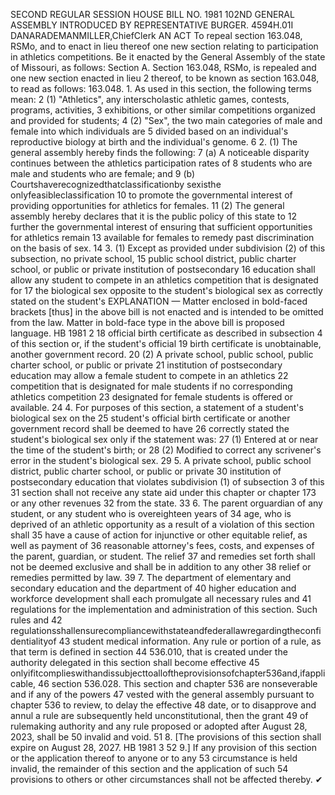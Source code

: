 SECOND REGULAR SESSION
HOUSE BILL NO. 1981
102ND GENERAL ASSEMBLY
INTRODUCED BY REPRESENTATIVE BURGER.
4594H.01I DANARADEMANMILLER,ChiefClerk
AN ACT
To repeal section 163.048, RSMo, and to enact in lieu thereof one new section relating to
participation in athletics competitions.
Be it enacted by the General Assembly of the state of Missouri, as follows:
Section A. Section 163.048, RSMo, is repealed and one new section enacted in lieu
2 thereof, to be known as section 163.048, to read as follows:
163.048. 1. As used in this section, the following terms mean:
2 (1) "Athletics", any interscholastic athletic games, contests, programs, activities,
3 exhibitions, or other similar competitions organized and provided for students;
4 (2) "Sex", the two main categories of male and female into which individuals are
5 divided based on an individual's reproductive biology at birth and the individual's genome.
6 2. (1) The general assembly hereby finds the following:
7 (a) A noticeable disparity continues between the athletics participation rates of
8 students who are male and students who are female; and
9 (b) Courtshaverecognizedthatclassificationby sexisthe onlyfeasibleclassification
10 to promote the governmental interest of providing opportunities for athletics for females.
11 (2) The general assembly hereby declares that it is the public policy of this state to
12 further the governmental interest of ensuring that sufficient opportunities for athletics remain
13 available for females to remedy past discrimination on the basis of sex.
14 3. (1) Except as provided under subdivision (2) of this subsection, no private school,
15 public school district, public charter school, or public or private institution of postsecondary
16 education shall allow any student to compete in an athletics competition that is designated for
17 the biological sex opposite to the student's biological sex as correctly stated on the student's
EXPLANATION — Matter enclosed in bold-faced brackets [thus] in the above bill is not enacted and is
intended to be omitted from the law. Matter in bold-face type in the above bill is proposed language.
HB 1981 2
18 official birth certificate as described in subsection 4 of this section or, if the student's official
19 birth certificate is unobtainable, another government record.
20 (2) A private school, public school, public charter school, or public or private
21 institution of postsecondary education may allow a female student to compete in an athletics
22 competition that is designated for male students if no corresponding athletics competition
23 designated for female students is offered or available.
24 4. For purposes of this section, a statement of a student's biological sex on the
25 student's official birth certificate or another government record shall be deemed to have
26 correctly stated the student's biological sex only if the statement was:
27 (1) Entered at or near the time of the student's birth; or
28 (2) Modified to correct any scrivener's error in the student's biological sex.
29 5. A private school, public school district, public charter school, or public or private
30 institution of postsecondary education that violates subdivision (1) of subsection 3 of this
31 section shall not receive any state aid under this chapter or chapter 173 or any other revenues
32 from the state.
33 6. The parent orguardian of any student, or any student who is overeighteen years of
34 age, who is deprived of an athletic opportunity as a result of a violation of this section shall
35 have a cause of action for injunctive or other equitable relief, as well as payment of
36 reasonable attorney's fees, costs, and expenses of the parent, guardian, or student. The relief
37 and remedies set forth shall not be deemed exclusive and shall be in addition to any other
38 relief or remedies permitted by law.
39 7. The department of elementary and secondary education and the department of
40 higher education and workforce development shall each promulgate all necessary rules and
41 regulations for the implementation and administration of this section. Such rules and
42 regulationsshallensurecompliancewithstateandfederallawregardingtheconfidentialityof
43 student medical information. Any rule or portion of a rule, as that term is defined in section
44 536.010, that is created under the authority delegated in this section shall become effective
45 onlyifitcomplieswithandissubjecttoalloftheprovisionsofchapter536and,ifapplicable,
46 section 536.028. This section and chapter 536 are nonseverable and if any of the powers
47 vested with the general assembly pursuant to chapter 536 to review, to delay the effective
48 date, or to disapprove and annul a rule are subsequently held unconstitutional, then the grant
49 of rulemaking authority and any rule proposed or adopted after August 28, 2023, shall be
50 invalid and void.
51 8. [The provisions of this section shall expire on August 28, 2027.
HB 1981 3
52 9.] If any provision of this section or the application thereof to anyone or to any
53 circumstance is held invalid, the remainder of this section and the application of such
54 provisions to others or other circumstances shall not be affected thereby.
✔